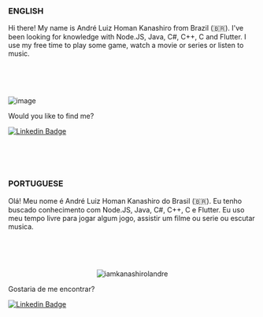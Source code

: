 ### ENGLISH

Hi there! My name is André Luiz Homan Kanashiro from Brazil (🇧🇷). I've been looking for knowledge with Node.JS, Java, C#, C++, C and Flutter. I use my free time to play some game, watch a movie or series or listen to music.

<br /><br /><br />

![image](https://github.com/iamkanashirolandre/iamkanashirolandre/blob/main/dino.gif)


Would you like to find me?

[![Linkedin Badge](https://img.shields.io/badge/-LinkedIn-blue?style=flat-square&logo=Linkedin&logoColor=white&link=https://www.linkedin.com/in/andr%C3%A9-luiz-h-kanashiro-948593185/?locale=en_US)](https://www.linkedin.com/in/andr%C3%A9-luiz-h-kanashiro-948593185/?locale=en_US)

<br /><br /><br />

### PORTUGUESE

Olá! Meu nome é André Luiz Homan Kanashiro do Brasil (🇧🇷). Eu tenho buscado conhecimento com Node.JS, Java, C#, C++, C e Flutter. Eu uso meu tempo livre para jogar algum jogo, assistir um filme ou serie ou escutar musica.

<br /><br /><br />

<p align="center">
<img src="https://github-readme-stats.vercel.app/api?username=iamkanashirolandre&show_icons=true" alt="iamkanashirolandre"/>
</p>

Gostaria de me encontrar?

[![Linkedin Badge](https://img.shields.io/badge/-LinkedIn-blue?style=flat-square&logo=Linkedin&logoColor=white&link=https://www.linkedin.com/in/andr%C3%A9-luiz-h-kanashiro-948593185/)](https://www.linkedin.com/in/andr%C3%A9-luiz-h-kanashiro-948593185/)
